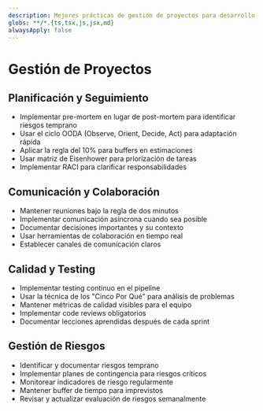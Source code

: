 ```yaml
---
description: Mejores prácticas de gestión de proyectos para desarrollo de software
globs: **/*.{ts,tsx,js,jsx,md}
alwaysApply: false
---
```


# Gestión de Proyectos

## Planificación y Seguimiento
- Implementar pre-mortem en lugar de post-mortem para identificar riesgos temprano
- Usar el ciclo OODA (Observe, Orient, Decide, Act) para adaptación rápida
- Aplicar la regla del 10% para buffers en estimaciones
- Usar matriz de Eisenhower para priorización de tareas
- Implementar RACI para clarificar responsabilidades

## Comunicación y Colaboración
- Mantener reuniones bajo la regla de dos minutos
- Implementar comunicación asíncrona cuando sea posible
- Documentar decisiones importantes y su contexto
- Usar herramientas de colaboración en tiempo real
- Establecer canales de comunicación claros

## Calidad y Testing
- Implementar testing continuo en el pipeline
- Usar la técnica de los "Cinco Por Qué" para análisis de problemas
- Mantener métricas de calidad visibles para el equipo
- Implementar code reviews obligatorios
- Documentar lecciones aprendidas después de cada sprint

## Gestión de Riesgos
- Identificar y documentar riesgos temprano
- Implementar planes de contingencia para riesgos críticos
- Monitorear indicadores de riesgo regularmente
- Mantener buffer de tiempo para imprevistos
- Revisar y actualizar evaluación de riesgos semanalmente 